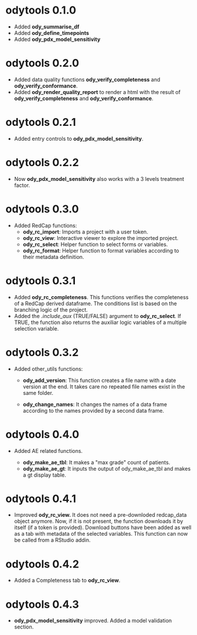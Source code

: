 # odytools 0.1.0

-   Added **ody_summarise_df**
-   Added **ody_define_timepoints**
-   Added **ody_pdx_model_sensitivity**

# odytools 0.2.0

-   Added data quality functions **ody_verify_completeness** and **ody_verify_conformance**.
-   Added **ody_render_quality_report** to render a html with the result of **ody_verify_completeness** and **ody_verify_conformance**.

# odytools 0.2.1

-   Added entry controls to **ody_pdx_model_sensitivity**.

# odytools 0.2.2

-   Now **ody_pdx_model_sensitivity** also works with a 3 levels treatment factor.

# odytools 0.3.0

-   Added RedCap functions:
    -   **ody_rc_import**: Imports a project with a user token.
    -   **ody_rc_view**: Interactive viewer to explore the imported project.
    -   **ody_rc_select**: Helper function to select forms or variables.
    -   **ody_rc_format**: Helper function to format variables according to their metadata definition.

# odytools 0.3.1

-   Added **ody_rc_completeness**. This functions verifies the completeness of a RedCap derived dataframe. The conditions list is based on the branching logic of the project.
-   Added the *.include_aux* (TRUE/FALSE) argument to **ody_rc_select**. If TRUE, the function also returns the auxiliar logic variables of a multiple selection variable.

# odytools 0.3.2

-   Added other_utils functions:

    -   **ody_add_version**: This function creates a file name with a date version at the end. It takes care no repeated file names exist in the same folder.

    -   **ody_change_names**: It changes the names of a data frame according to the names provided by a second data frame.

# odytools 0.4.0

-   Added AE related functions.

    -   **ody_make_ae_tbl**: It makes a "max grade" count of patients.
    -   **ody_make_ae_gt**: It inputs the output of ody_make_ae_tbl and makes a gt display table.

# odytools 0.4.1

-   Improved **ody_rc_view.** It does not need a pre-downloded redcap_data object anymore. Now, if it is not present, the function downloads it by itself (if a token is provided). Download buttons have been added as well as a tab with metadata of the selected variables. This function can now be called from a RStudio addin.

# odytools 0.4.2

-   Added a Completeness tab to **ody_rc_view**.

# odytools 0.4.3

-   **ody_pdx_model_sensitivity** improved. Added a model validation section.
